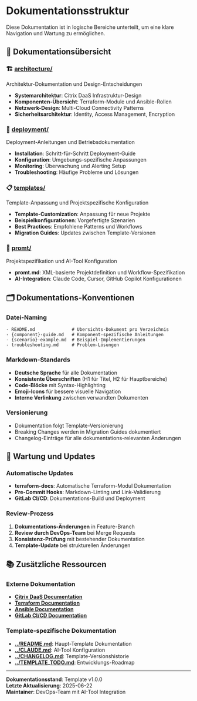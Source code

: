 # Dokumentationsstruktur

Diese Dokumentation ist in logische Bereiche unterteilt, um eine klare Navigation und Wartung zu ermöglichen.

## 📁 Dokumentationsübersicht

### 🏗️ [architecture/](./architecture/)
Architektur-Dokumentation und Design-Entscheidungen
- **Systemarchitektur**: Citrix DaaS Infrastruktur-Design
- **Komponenten-Übersicht**: Terraform-Module und Ansible-Rollen
- **Netzwerk-Design**: Multi-Cloud Connectivity Patterns
- **Sicherheitsarchitektur**: Identity, Access Management, Encryption

### 🚀 [deployment/](./deployment/)
Deployment-Anleitungen und Betriebsdokumentation
- **Installation**: Schritt-für-Schritt Deployment-Guide
- **Konfiguration**: Umgebungs-spezifische Anpassungen
- **Monitoring**: Überwachung und Alerting Setup
- **Troubleshooting**: Häufige Probleme und Lösungen

### 📋 [templates/](./templates/)
Template-Anpassung und Projektspezifische Konfiguration
- **Template-Customization**: Anpassung für neue Projekte
- **Beispielkonfigurationen**: Vorgefertigte Szenarien
- **Best Practices**: Empfohlene Patterns und Workflows
- **Migration Guides**: Updates zwischen Template-Versionen

### 🎯 [promt/](./promt/)
Projektspezifikation und AI-Tool Konfiguration
- **promt.md**: XML-basierte Projektdefinition und Workflow-Spezifikation
- **AI-Integration**: Claude Code, Cursor, GitHub Copilot Konfigurationen

## 🗂️ Dokumentations-Konventionen

### Datei-Naming
```
- README.md              # Übersichts-Dokument pro Verzeichnis
- {component}-guide.md   # Komponent-spezifische Anleitungen
- {scenario}-example.md  # Beispiel-Implementierungen
- troubleshooting.md     # Problem-Lösungen
```

### Markdown-Standards
- **Deutsche Sprache** für alle Dokumentation
- **Konsistente Überschriften** (H1 für Titel, H2 für Hauptbereiche)
- **Code-Blöcke** mit Syntax-Highlighting
- **Emoji-Icons** für bessere visuelle Navigation
- **Interne Verlinkung** zwischen verwandten Dokumenten

### Versionierung
- Dokumentation folgt Template-Versionierung
- Breaking Changes werden in Migration Guides dokumentiert
- Changelog-Einträge für alle dokumentations-relevanten Änderungen

## 🔄 Wartung und Updates

### Automatische Updates
- **terraform-docs**: Automatische Terraform-Modul Dokumentation
- **Pre-Commit Hooks**: Markdown-Linting und Link-Validierung
- **GitLab CI/CD**: Dokumentations-Build und Deployment

### Review-Prozess
1. **Dokumentations-Änderungen** in Feature-Branch
2. **Review durch DevOps-Team** bei Merge Requests  
3. **Konsistenz-Prüfung** mit bestehender Dokumentation
4. **Template-Update** bei strukturellen Änderungen

## 📚 Zusätzliche Ressourcen

### Externe Dokumentation
- **[Citrix DaaS Documentation](https://docs.citrix.com/en-us/citrix-daas)**
- **[Terraform Documentation](https://www.terraform.io/docs)**
- **[Ansible Documentation](https://docs.ansible.com/)**
- **[GitLab CI/CD Documentation](https://docs.gitlab.com/ee/ci/)**

### Template-spezifische Dokumentation
- **[../README.md](../README.md)**: Haupt-Template Dokumentation
- **[../CLAUDE.md](../CLAUDE.md)**: AI-Tool Konfiguration
- **[../CHANGELOG.md](../CHANGELOG.md)**: Template-Versionshistorie
- **[../TEMPLATE_TODO.md](../TEMPLATE_TODO.md)**: Entwicklungs-Roadmap

---

**Dokumentationsstand**: Template v1.0.0  
**Letzte Aktualisierung**: 2025-06-22  
**Maintainer**: DevOps-Team mit AI-Tool Integration
